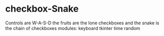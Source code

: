 # checkbox-Snake
Controls are W-A-S-D 
the fruits are the lone checkboxes and the snake is the chain of checkboxes
modules:
keyboard
tkinter
time
random
